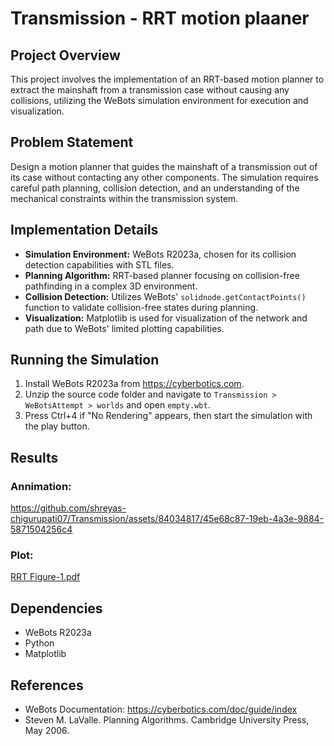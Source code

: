 # Transmission - RRT motion plaaner

## Project Overview

This project involves the implementation of an RRT-based motion planner to extract the mainshaft from a transmission case without causing any collisions, utilizing the WeBots simulation environment for execution and visualization.

## Problem Statement

Design a motion planner that guides the mainshaft of a transmission out of its case without contacting any other components. The simulation requires careful path planning, collision detection, and an understanding of the mechanical constraints within the transmission system.

## Implementation Details

- **Simulation Environment:** WeBots R2023a, chosen for its collision detection capabilities with STL files.
- **Planning Algorithm:** RRT-based planner focusing on collision-free pathfinding in a complex 3D environment.
- **Collision Detection:** Utilizes WeBots' `solidnode.getContactPoints()` function to validate collision-free states during planning.
- **Visualization:** Matplotlib is used for visualization of the network and path due to WeBots' limited plotting capabilities.

## Running the Simulation

1. Install WeBots R2023a from https://cyberbotics.com.
2. Unzip the source code folder and navigate to `Transmission > WeBotsAttempt > worlds` and open `empty.wbt`.
3. Press Ctrl+4 if "No Rendering" appears, then start the simulation with the play button.

## Results

### Annimation:
https://github.com/shreyas-chigurupati07/Transmission/assets/84034817/45e68c87-19eb-4a3e-9884-5871504256c4

### Plot:
[RRT Figure-1.pdf](https://github.com/shreyas-chigurupati07/Transmission/files/14547110/RRT.Figure-1.pdf)

## Dependencies

- WeBots R2023a
- Python
- Matplotlib


## References

- WeBots Documentation: https://cyberbotics.com/doc/guide/index
- Steven M. LaValle. Planning Algorithms. Cambridge University Press, May 2006.
